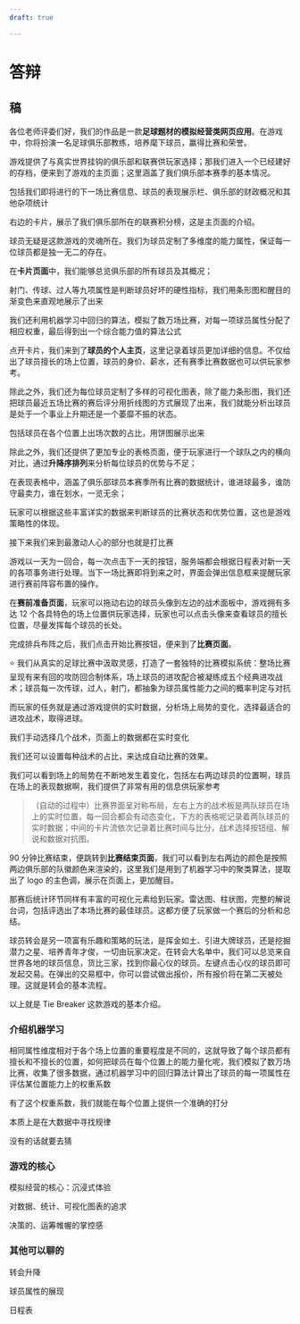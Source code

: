 ```yaml
---
draft: true

---
```


# 答辩

## 稿

各位老师评委们好，我们的作品是一款**足球题材的模拟经营类网页应用**。在游戏中，你将扮演一名足球俱乐部教练，培养麾下球员，赢得比赛和荣誉。

游戏提供了与真实世界挂钩的俱乐部和联赛供玩家选择；那我们进入一个已经建好的存档，便来到了游戏的主页面；这里涵盖了我们俱乐部本赛季的基本情况。

包括我们即将进行的下一场比赛信息、球员的表现展示栏、俱乐部的财政概况和其他杂项统计

右边的卡片，展示了我们俱乐部所在的联赛积分榜，这是主页面的介绍。



球员无疑是这款游戏的灵魂所在。我们为球员定制了多维度的能力属性，保证每一位球员都是独一无二的存在。

在**卡片页面**中，我们能够总览俱乐部的所有球员及其概况；

射门、传球、过人等九项属性是判断球员好坏的硬性指标，我们用条形图和醒目的渐变色来直观地展示了出来

我们还利用机器学习中回归的算法，模拟了数万场比赛，对每一项球员属性分配了相应权重，最后得到出一个综合能力值的算法公式



点开卡片，我们来到了**球员的个人主页**，这里记录着球员更加详细的信息。不仅给出了球员擅长的场上位置，球员的身价、薪水，还有赛季比赛数据也可以供玩家参考。

除此之外，我们还为每位球员定制了多样的可视化图表，除了能力条形图，我们还把球员最近五场比赛的赛后评分用折线图的方式展现了出来，我们就能分析出球员是处于一个事业上升期还是一个萎靡不振的状态。

包括球员在各个位置上出场次数的占比，用饼图展示出来

除此之外，我们还提供了更加专业的表格页面，便于玩家进行一个球队之内的横向对比，通过**升降序排列**来分析每位球员的优势与不足；

在表现表格中，涵盖了俱乐部球员本赛季所有比赛的数据统计，谁进球最多，谁防守最卖力，谁在划水，一览无余；

玩家可以根据这些丰富详实的数据来判断球员的比赛状态和优势位置，这也是游戏策略性的体现。

接下来我们来到最激动人心的部分也就是打比赛

游戏以一天为一回合，每一次点击下一天的按钮，服务端都会根据日程表对新一天的各项事务进行处理。当下一场比赛即将到来之时，界面会弹出信息框来提醒玩家进行赛前阵容布置的操作。

在**赛前准备页面**，玩家可以拖动右边的球员头像到左边的战术面板中，游戏拥有多达 12 个各具特色的场上位置供玩家选择，玩家也可以点击头像来查看球员的擅长位置，尽量发挥每个球员的长处。

完成排兵布阵之后，我们点击开始比赛按钮，便来到了**比赛页面**。

:star: 我们从真实的足球比赛中汲取灵感，打造了一套独特的比赛模拟系统：整场比赛呈现有来有回的攻防回合制体系，场上球员的进攻配合被凝练成五个经典进攻战术；球员每一次传球，过人，射门，都抽象为球员属性能力之间的概率判定与对抗

而玩家的任务就是通过游戏提供的实时数据，分析场上局势的变化，选择最适合的进攻战术，取得进球。

我们手动选择几个战术，页面上的数据都在实时变化	

我们还可以设置每种战术的占比，来达成自动比赛的效果。

我们可以看到场上的局势在不断地发生着变化，包括左右两边球员的位置啊，球员在场上的表现数据啊，我们提供了非常有用的信息供玩家参考

> （自动的过程中）比赛界面呈对称布局，左右上方的战术板是两队球员在场上的实时位置，每一回合都会有动态变化，下方的表格呢记录着两队球员的实时数据；中间的卡片流依次记录着比赛时间与比分，战术选择按钮组、解说和数据对抗图。

90 分钟比赛结束，便跳转到**比赛结束页面**，我们可以看到左右两边的颜色是按照两边俱乐部的队徽颜色来渲染的，这里我们是用到了机器学习中的聚类算法，提取出了 logo 的主色调，展示在页面上，更加醒目。

那赛后统计环节同样有丰富的可视化元素给到玩家。雷达图、柱状图，完整的解说台词，包括评选出了本场比赛的最佳球员。这都方便了玩家做一个赛后的分析和总结。

球员转会是另一项富有乐趣和策略的玩法，是挥金如土、引进大牌球员，还是挖掘潜力之星、培养青年才俊，一切由玩家决定。在转会大名单中，我们可以总览来自世界各地的球员信息，货比三家，找到你最心仪的球员。左键点击心仪的球员即可发起交易。在弹出的交易框中，你可以尝试做出报价，所有报价将在第二天被处理。这就是转会的基本流程。

以上就是 Tie Breaker 这款游戏的基本介绍。



### 介绍机器学习

相同属性维度相对于各个场上位置的重要程度是不同的，这就导致了每个球员都有擅长和不擅长的位置，如何把球员在每个位置上的能力量化呢，我们模拟了数万场比赛，收集了很多数据，通过机器学习中的回归算法计算出了球员的每一项属性在评估某位置能力上的权重系数

有了这个权重系数，我们就能在每个位置上提供一个准确的打分

本质上是在大数据中寻找规律

没有的话就要去猜

### 游戏的核心

模拟经营的核心：沉浸式体验

对数据、统计、可视化图表的追求

决策的、运筹帷幄的掌控感

### 其他可以聊的

转会升降

球员属性的展现

日程表